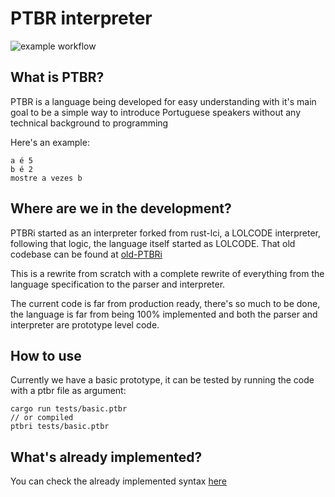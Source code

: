 # PTBR interpreter

![example workflow](https://github.com/arrudagates/PTBRi/actions/workflows/rust.yml/badge.svg)

## What is PTBR?

PTBR is a language being developed for easy understanding with it's main goal to be a simple way to introduce Portuguese speakers without any technical background to programming

Here's an example:

```
a é 5
b é 2
mostre a vezes b
```

## Where are we in the development?

PTBRi started as an interpreter forked from rust-lci, a LOLCODE interpreter, following that logic, the language itself started as LOLCODE. That old codebase can be found at [old-PTBRi](https://github.com/arrudagates/old-PTBRi)

This is a rewrite from scratch with a complete rewrite of everything from the language specification to the parser and interpreter.

The current code is far from production ready, there's so much to be done, the language is far from being 100% implemented and both the parser and interpreter are prototype level code.

## How to use

Currently we have a basic prototype, it can be tested by running the code with a ptbr file as argument:

```
cargo run tests/basic.ptbr
// or compiled
ptbri tests/basic.ptbr
```

## What's already implemented?

You can check the already implemented syntax [here](ptbr_definitions.md)

